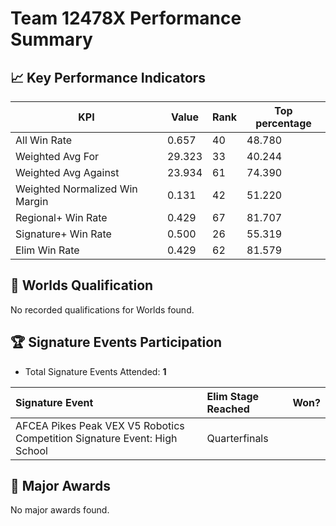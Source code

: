# Team 12478X Performance Summary

## 📈 Key Performance Indicators
| KPI | Value | Rank | Top percentage |
| --- | ----- | ---- | ----- |
| All Win Rate | 0.657 | 40 | 48.780 |
| Weighted Avg For | 29.323 | 33 | 40.244 |
| Weighted Avg Against | 23.934 | 61 | 74.390 |
| Weighted Normalized Win Margin | 0.131 | 42 | 51.220 |
| Regional+ Win Rate | 0.429 | 67 | 81.707 |
| Signature+ Win Rate | 0.500 | 26 | 55.319 |
| Elim Win Rate | 0.429 | 62 | 81.579 |


## 🎯 Worlds Qualification
No recorded qualifications for Worlds found.

## 🏆 Signature Events Participation
- Total Signature Events Attended: **1**

| Signature Event | Elim Stage Reached | Won? |
|:----------------|:-------------------|:----|
| AFCEA Pikes Peak VEX V5 Robotics Competition Signature Event: High School | Quarterfinals |  |


## 🥇 Major Awards
No major awards found.
